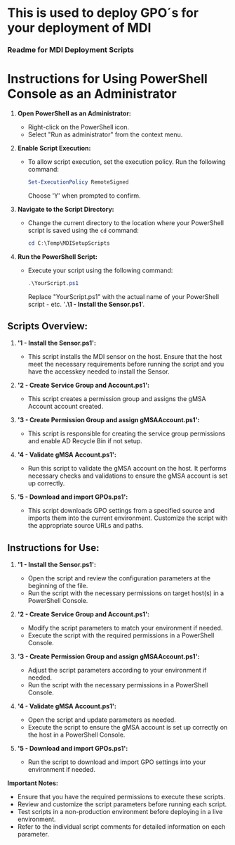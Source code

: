 # This is used to deploy GPO´s for your deployment of MDI

### Readme for MDI Deployment Scripts

# Instructions for Using PowerShell Console as an Administrator

1. **Open PowerShell as an Administrator:**
   - Right-click on the PowerShell icon.
   - Select "Run as administrator" from the context menu.

2. **Enable Script Execution:**
   - To allow script execution, set the execution policy. Run the following command:
     ```powershell
     Set-ExecutionPolicy RemoteSigned
     ```
     Choose 'Y' when prompted to confirm.

3. **Navigate to the Script Directory:**
   - Change the current directory to the location where your PowerShell script is saved using the `cd` command:
     ```powershell
     cd C:\Temp\MDISetupScripts
     ```

4. **Run the PowerShell Script:**
   - Execute your script using the following command:
     ```powershell
     .\YourScript.ps1
     ```
     Replace "YourScript.ps1" with the actual name of your PowerShell script - etc. '**.\1 - Install the Sensor.ps1**'.


## Scripts Overview:

1. **'1 - Install the Sensor.ps1':**
   - This script installs the MDI sensor on the host. Ensure that the host meet the necessary requirements before running the script and you have the accesskey needed to install the Sensor.

2. **'2 - Create Service Group and Account.ps1':**
   - This script creates a permission group and assigns the gMSA Account account created.

3. **'3 - Create Permission Group and assign gMSAAccount.ps1':**
   - This script is responsible for creating the service group permissions and enable AD Recycle Bin if not setup.

4. **'4 - Validate gMSA Account.ps1':**
   - Run this script to validate the gMSA account on the host. It performs necessary checks and validations to ensure the gMSA account is set up correctly.

5. **'5 - Download and import GPOs.ps1':**
   - This script downloads GPO settings from a specified source and imports them into the current environment. Customize the script with the appropriate source URLs and paths.

## Instructions for Use:

1. **'1 - Install the Sensor.ps1':**
   - Open the script and review the configuration parameters at the beginning of the file.
   - Run the script with the necessary permissions on target host(s) in a PowerShell Console.

2. **'2 - Create Service Group and Account.ps1':**
   - Modify the script parameters to match your environment if needed.
   - Execute the script with the required permissions in a PowerShell Console.

3. **'3 - Create Permission Group and assign gMSAAccount.ps1':**
   - Adjust the script parameters according to your environment if needed.
   - Run the script with the necessary permissions in a PowerShell Console.

4. **'4 - Validate gMSA Account.ps1':**
   - Open the script and update parameters as needed.
   - Execute the script to ensure the gMSA account is set up correctly on the host in a PowerShell Console.

5. **'5 - Download and import GPOs.ps1':**
   - Run the script to download and import GPO settings into your environment if needed.

**Important Notes:**
- Ensure that you have the required permissions to execute these scripts.
- Review and customize the script parameters before running each script.
- Test scripts in a non-production environment before deploying in a live environment.
- Refer to the individual script comments for detailed information on each parameter.